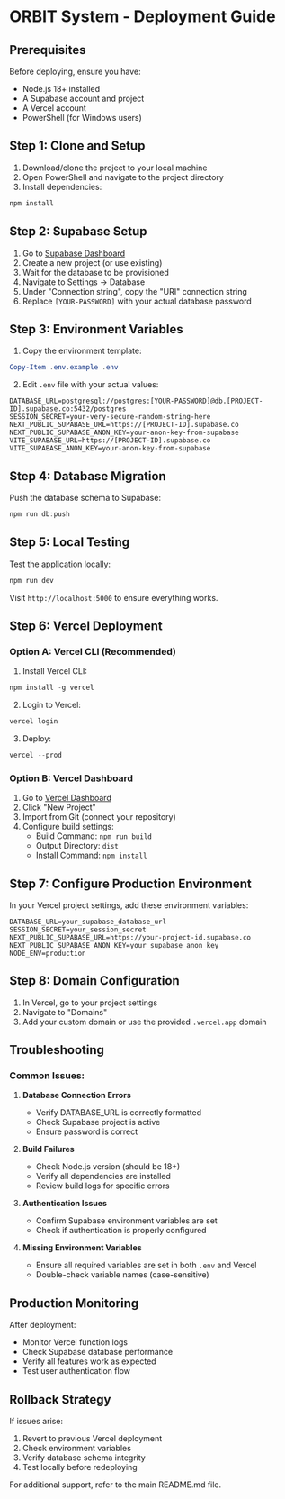 # ORBIT System - Deployment Guide

## Prerequisites

Before deploying, ensure you have:
- Node.js 18+ installed
- A Supabase account and project
- A Vercel account
- PowerShell (for Windows users)

## Step 1: Clone and Setup

1. Download/clone the project to your local machine
2. Open PowerShell and navigate to the project directory
3. Install dependencies:
```powershell
npm install
```

## Step 2: Supabase Setup

1. Go to [Supabase Dashboard](https://supabase.com/dashboard/projects)
2. Create a new project (or use existing)
3. Wait for the database to be provisioned
4. Navigate to Settings → Database
5. Under "Connection string", copy the "URI" connection string
6. Replace `[YOUR-PASSWORD]` with your actual database password

## Step 3: Environment Variables

1. Copy the environment template:
```powershell
Copy-Item .env.example .env
```

2. Edit `.env` file with your actual values:
```env
DATABASE_URL=postgresql://postgres:[YOUR-PASSWORD]@db.[PROJECT-ID].supabase.co:5432/postgres
SESSION_SECRET=your-very-secure-random-string-here
NEXT_PUBLIC_SUPABASE_URL=https://[PROJECT-ID].supabase.co
NEXT_PUBLIC_SUPABASE_ANON_KEY=your-anon-key-from-supabase
VITE_SUPABASE_URL=https://[PROJECT-ID].supabase.co
VITE_SUPABASE_ANON_KEY=your-anon-key-from-supabase
```

## Step 4: Database Migration

Push the database schema to Supabase:
```powershell
npm run db:push
```

## Step 5: Local Testing

Test the application locally:
```powershell
npm run dev
```

Visit `http://localhost:5000` to ensure everything works.

## Step 6: Vercel Deployment

### Option A: Vercel CLI (Recommended)

1. Install Vercel CLI:
```powershell
npm install -g vercel
```

2. Login to Vercel:
```powershell
vercel login
```

3. Deploy:
```powershell
vercel --prod
```

### Option B: Vercel Dashboard

1. Go to [Vercel Dashboard](https://vercel.com/dashboard)
2. Click "New Project"
3. Import from Git (connect your repository)
4. Configure build settings:
   - Build Command: `npm run build`
   - Output Directory: `dist`
   - Install Command: `npm install`

## Step 7: Configure Production Environment

In your Vercel project settings, add these environment variables:

```
DATABASE_URL=your_supabase_database_url
SESSION_SECRET=your_session_secret
NEXT_PUBLIC_SUPABASE_URL=https://your-project-id.supabase.co
NEXT_PUBLIC_SUPABASE_ANON_KEY=your_supabase_anon_key
NODE_ENV=production
```

## Step 8: Domain Configuration

1. In Vercel, go to your project settings
2. Navigate to "Domains"
3. Add your custom domain or use the provided `.vercel.app` domain

## Troubleshooting

### Common Issues:

1. **Database Connection Errors**
   - Verify DATABASE_URL is correctly formatted
   - Check Supabase project is active
   - Ensure password is correct

2. **Build Failures**
   - Check Node.js version (should be 18+)
   - Verify all dependencies are installed
   - Review build logs for specific errors

3. **Authentication Issues**
   - Confirm Supabase environment variables are set
   - Check if authentication is properly configured

4. **Missing Environment Variables**
   - Ensure all required variables are set in both `.env` and Vercel
   - Double-check variable names (case-sensitive)

## Production Monitoring

After deployment:
- Monitor Vercel function logs
- Check Supabase database performance
- Verify all features work as expected
- Test user authentication flow

## Rollback Strategy

If issues arise:
1. Revert to previous Vercel deployment
2. Check environment variables
3. Verify database schema integrity
4. Test locally before redeploying

For additional support, refer to the main README.md file.